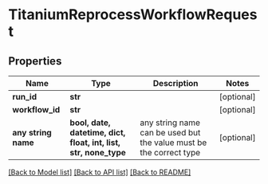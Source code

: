 # TitaniumReprocessWorkflowRequest


## Properties
Name | Type | Description | Notes
------------ | ------------- | ------------- | -------------
**run_id** | **str** |  | [optional] 
**workflow_id** | **str** |  | [optional] 
**any string name** | **bool, date, datetime, dict, float, int, list, str, none_type** | any string name can be used but the value must be the correct type | [optional]

[[Back to Model list]](../README.md#documentation-for-models) [[Back to API list]](../README.md#documentation-for-api-endpoints) [[Back to README]](../README.md)


